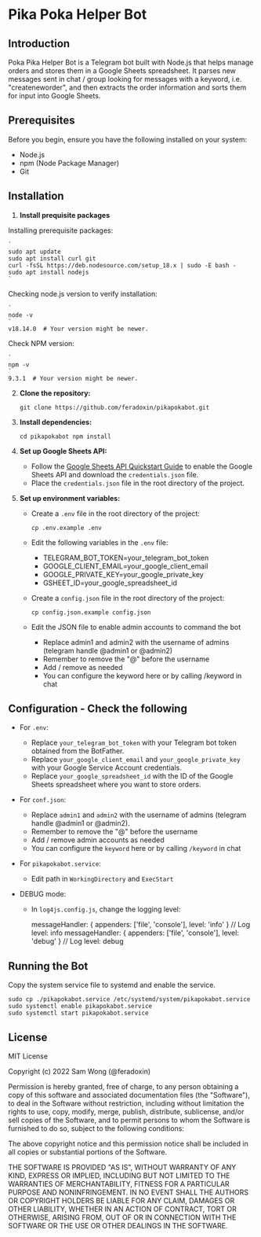 # Pika Poka Helper Bot

## Introduction
Poka Pika Helper Bot is a Telegram bot built with Node.js that helps manage orders and stores them in a Google Sheets spreadsheet. It parses new messages sent in chat / group looking for messages with a keyword, i.e. "createneworder", and then extracts the order information and sorts them for input into Google Sheets.

## Prerequisites
Before you begin, ensure you have the following installed on your system:
- Node.js
- npm (Node Package Manager)
- Git

## Installation

1. **Install prequisite packages**

Installing prerequisite packages:

    `
    sudo apt update
    sudo apt install curl git
    curl -fsSL https://deb.nodesource.com/setup_18.x | sudo -E bash -
    sudo apt install nodejs
    `

Checking node.js version to verify installation:

    `
    node -v
    `
    v18.14.0  # Your version might be newer.
    

Check NPM version:

    `
    npm -v
    `
    9.3.1  # Your version might be newer.
    

2. **Clone the repository:**

    `
    git clone https://github.com/feradoxin/pikapokabot.git
    `

3. **Install dependencies:**

    `
    cd pikapokabot
    npm install
    `

4. **Set up Google Sheets API:**
    - Follow the [Google Sheets API Quickstart Guide](https://developers.google.com/sheets/api/quickstart/nodejs) to enable the Google Sheets API and download the `credentials.json` file.
    - Place the `credentials.json` file in the root directory of the project.

5. **Set up environment variables:**
    - Create a `.env` file in the root directory of the project:
        
        `
        cp .env.example .env
        `
        
    - Edit the following variables in the `.env` file:

        - TELEGRAM_BOT_TOKEN=your_telegram_bot_token
        - GOOGLE_CLIENT_EMAIL=your_google_client_email
        - GOOGLE_PRIVATE_KEY=your_google_private_key
        - GSHEET_ID=your_google_spreadsheet_id

    - Create a `config.json` file in the root directory of the project:
    
        `
        cp config.json.example config.json
        `

    - Edit the JSON file to enable admin accounts to command the bot
    
        - Replace admin1 and admin2 with the username of admins (telegram handle @admin1 or @admin2)
        - Remember to remove the "@" before the username
        - Add / remove as needed
        - You can configure the keyword here or by calling /keyword in chat
       

## Configuration - Check the following
- For `.env`:

    - Replace `your_telegram_bot_token` with your Telegram bot token obtained from the BotFather.
    - Replace `your_google_client_email` and `your_google_private_key` with your Google Service Account credentials.
    - Replace `your_google_spreadsheet_id` with the ID of the Google Sheets spreadsheet where you want to store orders.

- For `conf.json`:

    - Replace `admin1` and `admin2` with the username of admins (telegram handle @admin1 or @admin2).
    - Remember to remove the "@" before the username
    - Add / remove admin accounts as needed
    - You can configure the `keyword` here or by calling `/keyword` in chat

- For `pikapokabot.service`:

    - Edit path in `WorkingDirectory` and `ExecStart`

- DEBUG mode:

    - In `log4js.config.js`, change the logging level:

        messageHandler: { appenders: ['file', 'console'], level: 'info' } // Log level: info
        messageHandler: { appenders: ['file', 'console'], level: 'debug' } // Log level: debug


## Running the Bot
Copy the system service file to systemd and enable the service.
    
    sudo cp ./pikapokabot.service /etc/systemd/system/pikapokabot.service
    sudo systemctl enable pikapokabot.service
    sudo systemctl start pikapokabot.service
    

## License

MIT License

Copyright (c) 2022 Sam Wong (@feradoxin)

Permission is hereby granted, free of charge, to any person obtaining a copy of this software and associated documentation files (the "Software"), to deal in the Software without restriction, including without limitation the rights to use, copy, modify, merge, publish, distribute, sublicense, and/or sell copies of the Software, and to permit persons to whom the Software is furnished to do so, subject to the following conditions:


The above copyright notice and this permission notice shall be included in all copies or substantial portions of the Software.

THE SOFTWARE IS PROVIDED "AS IS", WITHOUT WARRANTY OF ANY KIND, EXPRESS OR IMPLIED, INCLUDING BUT NOT LIMITED TO THE WARRANTIES OF MERCHANTABILITY, FITNESS FOR A PARTICULAR PURPOSE AND NONINFRINGEMENT. IN NO EVENT SHALL THE AUTHORS OR COPYRIGHT HOLDERS BE LIABLE FOR ANY CLAIM, DAMAGES OR OTHER LIABILITY, WHETHER IN AN ACTION OF CONTRACT, TORT OR OTHERWISE, ARISING FROM, OUT OF OR IN CONNECTION WITH THE SOFTWARE OR THE USE OR OTHER DEALINGS IN THE SOFTWARE.